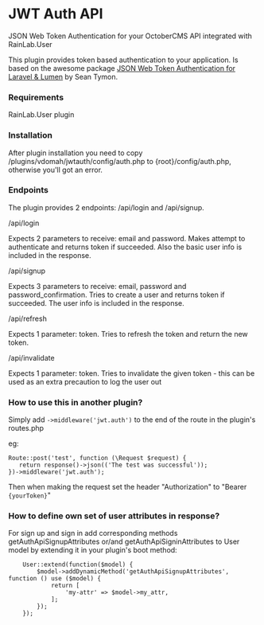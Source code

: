 # JWT Auth API

JSON Web Token Authentication for your OctoberCMS API integrated with RainLab.User

This plugin provides token based authentication to your application. Is based on the awesome package [JSON Web Token Authentication for Laravel & Lumen](https://github.com/tymondesigns/jwt-auth) by Sean Tymon.

### Requirements

RainLab.User plugin

### Installation

After plugin installation you need to copy /plugins/vdomah/jwtauth/config/auth.php to {root}/config/auth.php, otherwise you'll got an error.

### Endpoints 

The plugin provides 2 endpoints: /api/login and /api/signup.

/api/login

Expects 2 parameters to receive: email and password. Makes attempt to authenticate and returns token if succeeded. Also the basic user info is included in the response.

/api/signup

Expects 3 parameters to receive: email, password and password_confirmation. Tries to create a user and returns token if succeeded. The user info is included in the response.

/api/refresh

Expects 1 parameter: token. Tries to refresh the token and return the new token.

/api/invalidate

Expects 1 parameter: token. Tries to invalidate the given token - this can be used as an extra precaution to log the user out

### How to use this in another plugin?

Simply add `->middleware('jwt.auth')` to the end of the route in the plugin's routes.php

eg: 
```
Route::post('test', function (\Request $request) {
   return response()->json(('The test was successful'));
})->middleware('jwt.auth');
```

Then when making the request set the header "Authorization" to "Bearer `{yourToken}`"

### How to define own set of user attributes in response?

For sign up and sign in add corresponding methods getAuthApiSignupAttributes or/and getAuthApiSigninAttributes to User model by extending it in your plugin's boot method:

```
    User::extend(function($model) {
        $model->addDynamicMethod('getAuthApiSignupAttributes', function () use ($model) {
            return [
                'my-attr' => $model->my_attr,
            ];
        });
    });
```